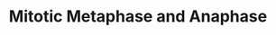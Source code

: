 ---
annotations:
- id: PW:0000004
  parent: regulatory pathway
  type: Pathway Ontology
  value: regulatory pathway
- id: PW:0000086
  parent: regulatory pathway
  type: Pathway Ontology
  value: cell cycle pathway, mitotic
authors:
- ReactomeTeam
- Anwesha
- Ryanmiller
description: Metaphase is marked by the formation of the metaphase plate.  The metaphase
  plate is formed when the spindle fibers align the chromosomes along the middle of
  the cell.  Such an organization helps to ensure that later, when the chromosomes
  are separated, each new nucleus that is formed receives one copy of each chromosome.
  This pathway has not yet been annotated in Reactome.<br><br>The metaphase to anaphase
  transition during mitosis is triggered by the destruction of mitotic cyclins.<br><br>In
  anaphase, the paired chromosomes separate at the centromeres, and move to the opposite
  sides of the cell. The movement of the chromosomes is facilitated by a combination
  of kinetochore movement along the spindle microtubules and through the physical
  interaction of polar microtubules.  View original pathway at [http://www.reactome.org/PathwayBrowser/#DIAGRAM=2555396
  Reactome].
last-edited: 2021-01-25
organisms:
- Homo sapiens
redirect_from:
- /index.php/Pathway:WP2757
- /instance/WP2757
revision: null
schema-jsonld:
- '@context': https://schema.org/
  '@id': https://wikipathways.github.io/pathways/WP2757.html
  '@type': Dataset
  creator:
    '@type': Organization
    name: WikiPathways
  description: Metaphase is marked by the formation of the metaphase plate.  The metaphase
    plate is formed when the spindle fibers align the chromosomes along the middle
    of the cell.  Such an organization helps to ensure that later, when the chromosomes
    are separated, each new nucleus that is formed receives one copy of each chromosome.
    This pathway has not yet been annotated in Reactome.<br><br>The metaphase to anaphase
    transition during mitosis is triggered by the destruction of mitotic cyclins.<br><br>In
    anaphase, the paired chromosomes separate at the centromeres, and move to the
    opposite sides of the cell. The movement of the chromosomes is facilitated by
    a combination of kinetochore movement along the spindle microtubules and through
    the physical interaction of polar microtubules.  View original pathway at [http://www.reactome.org/PathwayBrowser/#DIAGRAM=2555396
    Reactome].
  keywords:
  - (Aalpha:B55alpha:Calpha)
  - 2'-O-acetyl-ADP-ribose
  - 26S proteasome
  - '2xAcK-SMC3 '
  - ADP
  - AHCTF1
  - 'AHCTF1 '
  - 'ANAPC1 '
  - 'ANAPC10 '
  - 'ANAPC11 '
  - 'ANAPC15 '
  - 'ANAPC16 '
  - 'ANAPC2 '
  - 'ANAPC4 '
  - 'ANAPC5 '
  - 'ANAPC7 '
  - ANKLE2
  - 'ANKLE2 '
  - ANKLE2:PP2A
  - ANKLE2:VRK1/VRK2
  - 'APITD1 '
  - ATP
  - 'AURKB '
  - Ac-CoA
  - Ac-K302-ANKLE2
  - 'B9D2 '
  - BANF1
  - 'BANF1 '
  - 'BIRC5 '
  - 'BUB1 '
  - 'BUB1B '
  - 'BUB3 '
  - 'CASC5 '
  - CC2D1B
  - 'CC2D1B '
  - 'CCNB1 '
  - CCNB1,CCNB2:p-T161-CDK1
  - 'CCNB2 '
  - 'CDC16 '
  - 'CDC20 '
  - CDC20:p-APC/C
  - CDC20:p-APC/C:PTTG1
  - CDC20:pAPC/C:K11polyUb-PTTG1
  - 'CDC23 '
  - 'CDC26 '
  - 'CDC27 '
  - 'CDCA8 '
  - 'CENPA '
  - 'CENPC1 '
  - 'CENPE '
  - 'CENPF '
  - 'CENPH '
  - 'CENPI '
  - 'CENPK '
  - 'CENPL '
  - 'CENPM '
  - 'CENPN '
  - 'CENPO '
  - 'CENPP '
  - 'CENPQ '
  - 'CENPT '
  - CHMP2A
  - 'CHMP2A '
  - CHMP2B
  - 'CHMP2B '
  - CHMP3
  - 'CHMP3 '
  - CHMP4A
  - 'CHMP4A '
  - CHMP4B
  - 'CHMP4B '
  - CHMP4C
  - 'CHMP4C '
  - CHMP6
  - 'CHMP6 '
  - CHMP7
  - 'CHMP7 '
  - 'CKAP5 '
  - 'CLASP1 '
  - 'CLASP2 '
  - 'CLIP1 '
  - Centromere:Kinetochore:Microtubules
  - Chromatin
  - Cleaved
  - CoA-SH
  - Cohesin Complex
  - Cohesin:PDS5:WAPAL
  - Cohesin:PDS5:p-CDCA5:WAPAL:Sister Centromeres:Kinetochores:Microtubules
  - 'DSN1 '
  - 'DYNC1H1 '
  - 'DYNC1I1 '
  - 'DYNC1I2 '
  - 'DYNC1LI1 '
  - 'DYNC1LI2 '
  - 'DYNLL1 '
  - 'DYNLL2 '
  - 'EMD '
  - EMD/ TMPO/ LEMD3/
  - EMD/TMPO/LEMD3/LEMD2:Lamin filaments:BANF1:Chromatin
  - 'ERCC6L '
  - ESPL1
  - 'ESPL1 '
  - ESPL1 Autocleaved
  - 'ESPL1(1-1506) '
  - 'ESPL1(1507-1535) '
  - 'ESPL1(1536-2120) '
  - FBXO5
  - Fused nuclear
  - GDP
  - 'GDP '
  - GTP
  - 'GTP '
  - H+
  - H2O
  - HDAC8
  - 'HDAC8-1 '
  - 'INCENP '
  - IST1
  - 'IST1 '
  - 'ITGB3BP '
  - 'K11polyUb-PTTG1 '
  - 'KIF18A '
  - 'KIF2A '
  - 'KIF2B '
  - 'KIF2C '
  - 'KNTC1 '
  - KPNB1
  - 'KPNB1 '
  - KPNB1,TNPO1
  - KPNB1,TNPO1:Nup107-160 complex
  - LBR
  - LEM2D:ESCRT-III:IST1:CC2D1B
  - LEM2D:ESCRT-III:IST1:CC2D1B:SPAST
  - LEM2D:ESCRT-III:IST1:CC2D1B:SPAST:VPS4A
  - LEMD2
  - 'LEMD2 '
  - LEMD2:CHMP7
  - LEMD2:ESCRT-III:IST1
  - 'LEMD3 '
  - 'LMNA-1 '
  - 'LMNA-2 '
  - 'LMNB1 '
  - Lamin dimers
  - 'Lamin filaments '
  - 'MAD1L1 '
  - 'MAD2L1 '
  - 'MAPRE1 '
  - 'MIS12 '
  - 'MLF1IP '
  - Microtubule
  - 'Microtubule protofilament '
  - Mitotic Prometaphase
  - NAD+
  - NAM
  - NDC1
  - 'NDC1 '
  - 'NDC80 '
  - 'NDE1 '
  - 'NDEL1 '
  - 'NSL1 '
  - 'NUDC '
  - 'NUF2 '
  - 'NUP107 '
  - 'NUP133 '
  - 'NUP155 '
  - 'NUP160 '
  - NUP188
  - 'NUP188 '
  - 'NUP205 '
  - 'NUP35 '
  - 'NUP37 '
  - 'NUP43 '
  - 'NUP54 '
  - 'NUP58-1 '
  - 'NUP58-2 '
  - 'NUP62 '
  - 'NUP85 '
  - 'NUP93 '
  - 'NUP98-5 '
  - Nuclear envelope
  - 'Nuclear envelope vesicle '
  - Nup107-160
  - Nup107-160 complex
  - Nup62
  - Nup62 Complex
  - Nup93
  - Nup93 complex
  - 'PAFAH1B1 '
  - PDS5
  - 'PDS5A '
  - 'PDS5B '
  - 'PLK1 '
  - 'PMF1 '
  - POM121
  - 'POM121 '
  - POM121:Nup107-160
  - PP2A
  - 'PPP1CC '
  - 'PPP2CA '
  - 'PPP2CB '
  - 'PPP2R1A '
  - 'PPP2R1B '
  - 'PPP2R2A '
  - 'PPP2R5A '
  - 'PPP2R5B '
  - 'PPP2R5C '
  - 'PPP2R5D '
  - 'PPP2R5E '
  - 'PSMA1 '
  - 'PSMA2 '
  - 'PSMA3 '
  - 'PSMA4 '
  - 'PSMA5 '
  - 'PSMA6 '
  - 'PSMA7 '
  - 'PSMA8 '
  - 'PSMB1 '
  - 'PSMB10 '
  - 'PSMB11 '
  - 'PSMB2 '
  - 'PSMB3 '
  - 'PSMB4 '
  - 'PSMB5 '
  - 'PSMB6 '
  - 'PSMB7 '
  - 'PSMB8 '
  - 'PSMB9 '
  - 'PSMC1 '
  - 'PSMC2 '
  - 'PSMC3 '
  - 'PSMC4 '
  - 'PSMC5 '
  - 'PSMC6 '
  - 'PSMD1 '
  - 'PSMD10 '
  - 'PSMD11 '
  - 'PSMD12 '
  - 'PSMD13 '
  - 'PSMD14 '
  - 'PSMD2 '
  - 'PSMD3 '
  - 'PSMD4 '
  - 'PSMD5 '
  - 'PSMD6 '
  - 'PSMD7 '
  - 'PSMD8 '
  - 'PSMD9 '
  - 'PSME1 '
  - 'PSME2 '
  - 'PSME3 '
  - 'PSME4 '
  - 'PSMF1 '
  - PTTG1
  - 'PTTG1 '
  - PTTG1:ESPL1
  - Pi
  - RAD21
  - 'RAD21 '
  - RAD21(1-172)
  - 'RAD21(1-172) '
  - RAD21(173-450)
  - 'RAD21(173-450) '
  - 'RAN '
  - RAN:GDP
  - RAN:GTP
  - RAN:GTP:KPNB1,TNPO1
  - RAN:GTP:Nuclear
  - 'RANBP2 '
  - 'RANGAP1 '
  - RANGAP1 homodimer
  - 'RANGAP1-G97-SUMO1 '
  - RCC1
  - 'RCC2 '
  - 'RPS27 '
  - 'RPS27A(1-76) '
  - 'SEC13 '
  - 'SEH1L-1 '
  - 'SGOL1 '
  - 'SGOL2 '
  - 'SHFM1 '
  - SIRT2
  - 'SKA1 '
  - 'SKA2 '
  - 'SMC1A '
  - 'SMC3 '
  - SPAST
  - 'SPAST '
  - 'SPC24 '
  - 'SPC25 '
  - 'SPDL1 '
  - 'STAG1 '
  - 'STAG2 '
  - 'SUMO1-C93-UBE2I '
  - 'SUMO1-K524-RANGAP1 '
  - SUMO1:C93-UBE2I
  - SUMO1:RANGAP1
  - Sister
  - 'Sister Centromere '
  - 'Sister Chromosomal Arm '
  - 'TAOK1 '
  - 'TMPO-1 '
  - 'TNPO1 '
  - 'TUBA1A '
  - 'TUBA1B '
  - 'TUBA1C '
  - 'TUBA3C/3D '
  - 'TUBA3E '
  - 'TUBA4A '
  - 'TUBA4B '
  - 'TUBA8 '
  - 'TUBAL3 '
  - 'TUBB1 '
  - 'TUBB2A '
  - 'TUBB2B '
  - 'TUBB3 '
  - 'TUBB4A '
  - 'TUBB4B '
  - 'TUBB6 '
  - 'TUBB8 '
  - 'Tubulin beta-8 chain-like protein '
  - 'UBA52(1-76) '
  - 'UBB(1-76) '
  - 'UBB(153-228) '
  - 'UBB(77-152) '
  - 'UBC(1-76) '
  - 'UBC(153-228) '
  - 'UBC(229-304) '
  - 'UBC(305-380) '
  - 'UBC(381-456) '
  - 'UBC(457-532) '
  - 'UBC(533-608) '
  - 'UBC(609-684) '
  - 'UBC(77-152) '
  - 'UBE2C '
  - 'UBE2D1 '
  - 'UBE2E1 '
  - UBE2I
  - 'UBE2I-G97-SUMO1 '
  - 'UBE2S '
  - Ub
  - VPS4A
  - 'VPS4A '
  - 'VRK1 '
  - VRK1,(VRK2)
  - 'VRK2-2 '
  - WAPAL
  - 'WAPAL '
  - 'XPO1 '
  - 'ZW10 '
  - 'ZWILCH '
  - 'ZWINT '
  - alpha-beta tubulin
  - complex:AHCTF1:Chromatin
  - complex:NUP188:NDC1:POM121:AHCTF1:Chromatin
  - complex:Nup93
  - dimer
  - envelope vesicles
  - homodimer
  - p-FBXO5
  - p-RAD21-Ac-Cohesin:PDS5:p-CDCA5:WAPAL:Sister Centromeres:Kinetochores:Microtubules
  - p-S21,S75,T159-CDCA5
  - 'p-S21,S75,T159-CDCA5 '
  - 'p-S454-RAD21 '
  - p-S454-RAD21(451-631)
  - 'p-S454-RAD21(451-631) '
  - p-S71,S86-LBR
  - 'p-S71,S86-LBR '
  - p-S71,S86-LBR:KPNB1
  - 'p-T161-CDK1 '
  - p-T2,T3,S4-BANF1
  - 'p-T2,T3,S4-BANF1 '
  - p-T210-PLK1
  - vesicle
  license: CC0
  name: Mitotic Metaphase and Anaphase
seo: CreativeWork
title: Mitotic Metaphase and Anaphase
wpid: WP2757
---